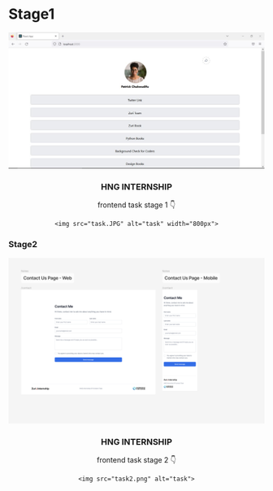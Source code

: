 # Stage1

<div align="center">

<img src="showcase.JPG" alt="showcase" width="800px"/>




  <h3 align="center">HNG INTERNSHIP</h3>

  <p align="center">
    frontend task stage 1 👇
    
</p>
</div>
<div align="center">

    <img src="task.JPG" alt="task" width="800px">
</div>

### Stage2


<div align="center">

<img src="showcase2.png" alt="showcase2" width="800px"/>




  <h3 align="center">HNG INTERNSHIP</h3>

  <p align="center">
    frontend task stage 2 👇
  </p>

</div>
<div align="center">
  
    <img src="task2.png" alt="task">
  </div>

    


